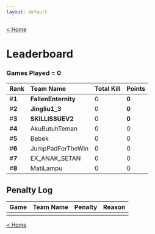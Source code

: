```yaml
---
layout: default
---
```


[< Home](https://kanziebub.github.io/SurvivalProtocol/)

# **Leaderboard**

### Games Played = 0

|  Rank  | Team Name             | Total Kill | **Points** |
|:-------|:----------------------|:-----------|:-----------|
| #**1** | **FallenEnternity** | 0 | **0** | 
| #**2** | **Jingliu1_3** | 0 | **0** | 
| #**3** | **SKILLISSUEV2** | 0 | **0** | 
| #**4** | AkuButuhTeman | 0 | 0 | 
| #**5** | Bebek | 0 | 0 | 
| #**6** | JumpPadForTheWin | 0 | 0 | 
| #**7** | EX_ANAK_SETAN | 0 | 0 | 
| #**8** | MatiLampu | 0 | 0 | 

## Penalty Log

|  Game  | Team Name | Penalty | Reason                |
|:-------|:----------|:--------|:----------------------|
|      |      |       |       |
    
[< Home](https://kanziebub.github.io/SurvivalProtocol/)
    